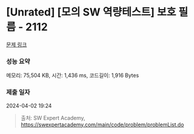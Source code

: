 # [Unrated] [모의 SW 역량테스트] 보호 필름 - 2112 

[문제 링크](https://swexpertacademy.com/main/code/problem/problemDetail.do?contestProbId=AV5V1SYKAaUDFAWu) 

### 성능 요약

메모리: 75,504 KB, 시간: 1,436 ms, 코드길이: 1,916 Bytes

### 제출 일자

2024-04-02 19:24



> 출처: SW Expert Academy, https://swexpertacademy.com/main/code/problem/problemList.do